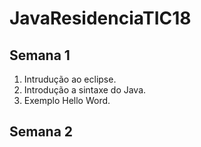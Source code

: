 # JavaResidenciaTIC18
## Semana 1
1. Intrudução ao eclipse.
2. Introdução a sintaxe do Java.
3. Exemplo Hello Word.
## Semana 2
